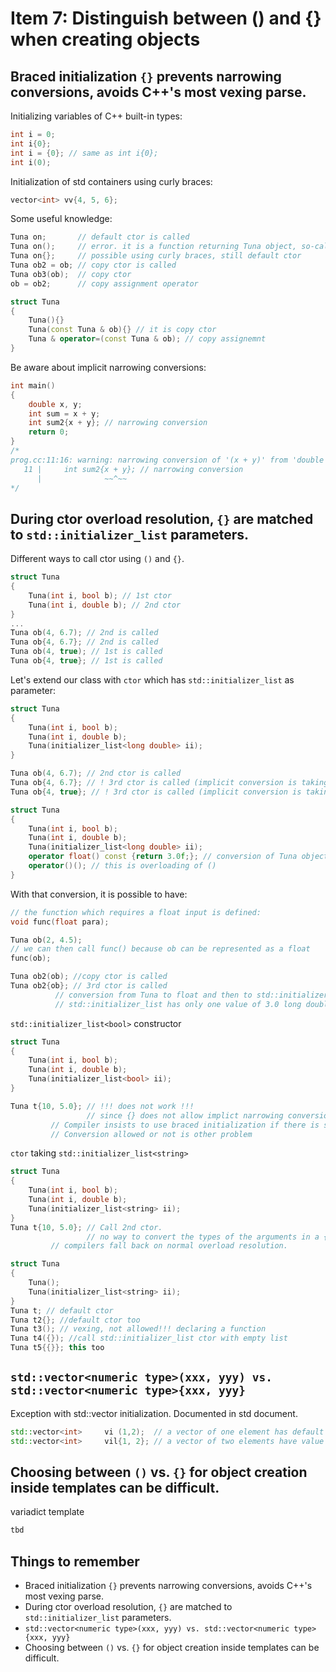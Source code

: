 # Item 7: Distinguish between () and {} when creating objects

## Braced initialization `{}` prevents narrowing conversions, avoids C++'s most vexing parse.
Initializing variables of C++ built-in types:
```c++
int i = 0;
int i{0};
int i = {0}; // same as int i{0};
int i(0);
```

Initialization of std containers using curly braces:
```c++
vector<int> vv{4, 5, 6};
```

Some useful knowledge:
```c++
Tuna on;       // default ctor is called
Tuna on();     // error. it is a function returning Tuna object, so-called 'most C++ vexing parse'.
Tuna on{};     // possible using curly braces, still default ctor
Tuna ob2 = ob; // copy ctor is called
Tuna ob3(ob);  // copy ctor
ob = ob2;      // copy assignment operator
```

```c++
struct Tuna
{
	Tuna(){}
	Tuna(const Tuna & ob){} // it is copy ctor
	Tuna & operator=(const Tuna & ob); // copy assignemnt
}
```
Be aware about implicit narrowing conversions:
```c++
int main()
{
    double x, y;
    int sum = x + y;
    int sum2{x + y}; // narrowing conversion
    return 0;
}
/*
prog.cc:11:16: warning: narrowing conversion of '(x + y)' from 'double' to 'int' [-Wnarrowing]
   11 |     int sum2{x + y}; // narrowing conversion
      |              ~~^~~
*/
```
## During ctor overload resolution, `{}` are matched to `std::initializer_list` parameters.
Different ways to call ctor using `()` and `{}`.
```c++
struct Tuna
{
	Tuna(int i, bool b); // 1st ctor
	Tuna(int i, double b); // 2nd ctor
}
...
Tuna ob(4, 6.7); // 2nd is called
Tuna ob{4, 6.7}; // 2nd is called
Tuna ob(4, true); // 1st is called
Tuna ob{4, true}; // 1st is called
```
Let's extend our class with `ctor` which has `std::initializer_list` as parameter:
```c++
struct Tuna
{
	Tuna(int i, bool b);
	Tuna(int i, double b);
	Tuna(initializer_list<long double> ii);
}

Tuna ob(4, 6.7); // 2nd ctor is called
Tuna ob{4, 6.7}; // ! 3rd ctor is called (implicit conversion is taking place: int and double to long double)
Tuna ob{4, true}; // ! 3rd ctor is called (implicit conversion is taking place: int and bool to long double)
```

```c++
struct Tuna
{
	Tuna(int i, bool b);
	Tuna(int i, double b);
	Tuna(initializer_list<long double> ii);
	operator float() const {return 3.0f;}; // conversion of Tuna object to a float of value 3.0 
	operator()(); // this is overloading of ()
}
```
With that conversion, it is possible to have:

```c++
// the function which requires a float input is defined:
void func(float para);

Tuna ob(2, 4.5);
// we can then call func() because ob can be represented as a float
func(ob); 

Tuna ob2(ob); //copy ctor is called
Tuna ob2{ob}; // 3rd ctor is called 
	      // conversion from Tuna to float and then to std::initializer_list<long double> is taking place. 
	      // std::initializer_list has only one value of 3.0 long double)
```
`std::initializer_list<bool>` constructor
```c++
struct Tuna
{
	Tuna(int i, bool b);
	Tuna(int i, double b);
	Tuna(initializer_list<bool> ii);	
}

Tuna t{10, 5.0}; // !!! does not work !!!
                 // since {} does not allow implict narrowing conversion from int(10) and double(5.0) to bools. 
		 // Compiler insists to use braced initialization if there is such a conversion. 
		 // Conversion allowed or not is other problem
```
`ctor` taking `std::initializer_list<string>`
```c++
struct Tuna
{
	Tuna(int i, bool b);
	Tuna(int i, double b);
	Tuna(initializer_list<string> ii);	
}	
Tuna t{10, 5.0}; // Call 2nd ctor. 
                 // no way to convert the types of the arguments in a {} to the type in std::initializer_list
		 // compilers fall back on normal overload resolution.
```

```c++
struct Tuna
{
	Tuna();
	Tuna(initializer_list<string> ii);	
}
Tuna t; // default ctor
Tuna t2{}; //default ctor too
Tuna t3(); // vexing, not allowed!!! declaring a function
Tuna t4({}); //call std::initializer_list ctor with empty list
Tuna t5{{}}; this too
```
## `std::vector<numeric type>(xxx, yyy) vs. std::vector<numeric type>{xxx, yyy}`
Exception with std::vector initialization. Documented in std document.
```c++
std::vector<int>	 vi (1,2);  // a vector of one element has default value of 2
std::vector<int> 	 vil{1, 2}; // a vector of two elements have value of 1 and 2
```

## Choosing between `()` vs. `{}` for object creation inside templates can be difficult.
variadict template
```c++
tbd
```
## Things to remember
* Braced initialization `{}` prevents narrowing conversions, avoids C++'s most vexing parse.
* During ctor overload resolution, `{}` are matched to `std::initializer_list` parameters.
* `std::vector<numeric type>(xxx, yyy) vs. std::vector<numeric type>{xxx, yyy}`
* Choosing between `()` vs. `{}` for object creation inside templates can be difficult.
